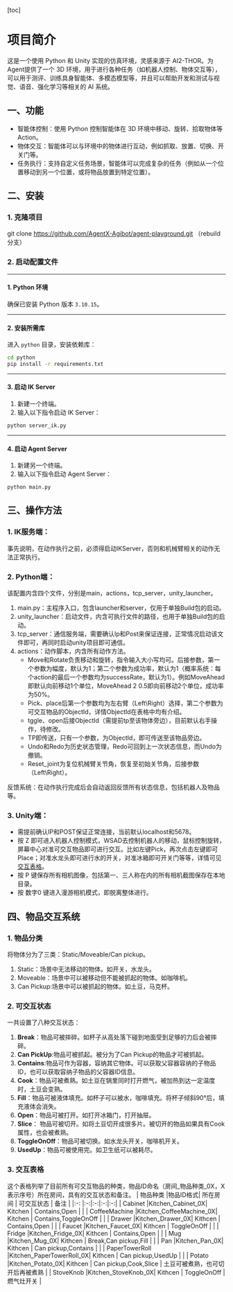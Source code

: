 [toc]
# 项目简介
这是一个使用 Python 和 Unity 实现的仿真环境，灵感来源于 AI2-THOR。为Agent提供了一个 3D 环境，用于进行各种任务（如机器人控制、物体交互等），可以用于测评、训练具身智能体、多模态模型等，并且可以帮助开发和测试与视觉、语音、强化学习等相关的 AI 系统。

## 一、功能
- 智能体控制：使用 Python 控制智能体在 3D 环境中移动、旋转、拾取物体等Action。
- 物体交互：智能体可以与环境中的物体进行互动，例如抓取、放置、切换、开关门等。
- 任务执行：支持自定义任务场景，智能体可以完成复杂的任务（例如从一个位置移动到另一个位置，或将物品放置到特定位置）。

## 二、安装
### 1. 克隆项目
git clone https://github.com/AgentX-Agibot/agent-playground.git  （rebuild分支）

### 2. 启动配置文件
---

#### 1. Python 环境
确保已安装 Python 版本 `3.10.15`。

---

#### 2. 安装所需库
进入 `python` 目录，安装依赖库：

```bash
cd python
pip install -r requirements.txt
```

---

#### 3. 启动 IK Server
1. 新建一个终端。
2. 输入以下指令启动 IK Server：

```bash
python server_ik.py
```

---

#### 4. 启动 Agent Server
1. 新建另一个终端。
2. 输入以下指令启动 Agent Server：

```bash
python main.py
```

## 三、操作方法

### 1. IK服务端：
事先说明，在动作执行之前，必须得启动IKServer，否则和机械臂相关的动作无法正常执行。
### 2. Python端：
该配置内含四个文件，分别是main，actions，tcp_server，unity_launcher。
   1. main.py：主程序入口，包含launcher和server，仅用于单独Build包的启动。
   2. unity_launcher：启动文件，内含可执行文件的路径，也用于单独Build包的启动。
   3. tcp_server：通信服务端，需要确认Ip和Post来保证连接，正常情况启动该文件即可，再同时启动unity项目即可通信。
   4. actions：动作脚本，内含所有动作方法。
      - Move和Rotate负责移动和旋转，指令输入大小写均可。后接参数，第一个参数为幅度，默认为1；第二个参数为成功率，默认为1（概率系统：每个action的最后一个参数均为successRate，默认为1）。例如MoveAhead即默认向前移动1个单位，MoveAhead 2 0.5即向前移动2个单位，成功率为50%。
      - Pick、place后第一个参数均为左右臂（Left\Right）选择，第二个参数为可交互物品的ObjectId，详情ObjectId在表格中均有介绍。
      - tggle、open后接ObjectId（需提前tp至该物体旁边），目前默认右手操作，待修改。
      - TP即传送，只有一个参数，为ObjectId，即可传送至该物品旁边。
      - Undo和Redo为历史状态管理，Redo可回到上一次状态信息，而Undo为撤销。
      - Reset_joint为复位机械臂关节角，恢复至初始关节角，后接参数（Left\Right）。

反馈系统：在动作执行完成后会自动返回反馈所有状态信息，包括机器人及物品等。

### 3. Unity端：
  - 需提前确认IP和POST保证正常连接，当前默认localhost和5678。
  - 按 Z 即可进入机器人控制模式，WSAD去控制机器人的移动，鼠标控制旋转，屏幕中心对准可交互物品即可进行交互。比如左键Pick，再次点击左键即可Place；对准水龙头即可进行水的开关，对准冰箱即可开关门等等，详情可见[交互表格](#交互表格)。
  - 按 P 键保存所有相机图像，包括第一、三人称在内的所有相机截图保存在本地目录。
  - 按 数字0 键进入漫游相机模式，即脱离整体进行。


## 四、物品交互系统
### 1. 物品分类
将物体分为了三类：Static/Moveable/Can pickup。
1. Static：场景中无法移动的物体。如开关，水龙头。
2. Moveable：场景中可以被移动但不能被抓起的物体。如咖啡机。
3. Can Pickup:场景中可以被抓起的物体。如土豆，马克杯。
### 2. 可交互状态
一共设置了八种交互状态：
1. **Break**：物品可被摔碎。如杯子从高处落下碰到地面受到足够的力后会被摔碎。
2. **Can PickUp**:物品可被抓起。被分为了Can Pickup的物品才可被抓起。
3. **Contains**:物品可作为容器，容纳其它物体。可以获取父容器容纳的子物品ID，也可以获取容纳子物品的父容器ID信息。
4. **Cook**：物品可被煮熟。如土豆在锅里同时打开燃气，被加热到达一定温度时，土豆会变熟。
5. **Fill**：物品可被液体填充。如杯子可以被水，咖啡填充。将杯子倾斜90°后，填充液体会消失。
6. **Open**：物品可被打开。如打开冰箱门，打开抽屉。
7. **Slice**： 物品可被切开。如将土豆切开成很多片。被切开的物品如果具有Cook属性，也会被煮熟。
8. **ToggleOnOff**：物品可被切换。如水龙头开关，咖啡机开关。
9. **UsedUp**：物品可被使用完。如卫生纸可以被耗尽。
### 3. 交互表格
这个表格列举了目前所有可交互物品的种类，物品ID命名（房间_物品种类_0X，X表示序号）所在房间，具有的交互状态和备注。
| 物品种类   |物品ID格式| 所在房间 | 可交互状态 | 备注 |
|:-: |:-:|:-:|:-:|:-:|
| Cabinet   |Kitchen_Cabinet_0X| Kitchen   | Contains,Open  | |
| CoffeeMachine   |Kitchen_CoffeeMachine_0X|  Kitchen  | Contains,ToggleOnOff   |    |
| Drawer   |Kitchen_Drawer_0X| Kithcen   | Contains,Open   |    |
| Faucet   |Kitchen_Faucet_0X| Kithcen   | ToggleOnOff   |    |
| Fridge   |Kitchen_Fridge_0X| Kithcen   | Contains,Open  |    |
| Mug   |Kitchen_Mug_0X| Kithcen   | Break,Can pickup,Fill   |    |
| Pan   |Kitchen_Pan_0X| Kithcen   | Can pickup,Contains   |   |
| PaperTowerRoll   |Kitchen_PaperTowerRoll_0X| Kithcen   | Can pickup,UsedUp   |   |
| Potato   |Kitchen_Potato_0X| Kithcen   | Can pickup,Cook,Slice   | 土豆可被煮熟，也可切开后再被煮熟  |
| StoveKnob   |Kitchen_StoveKnob_0X| Kithcen   | ToggleOnOff   |  燃气灶开关  |


